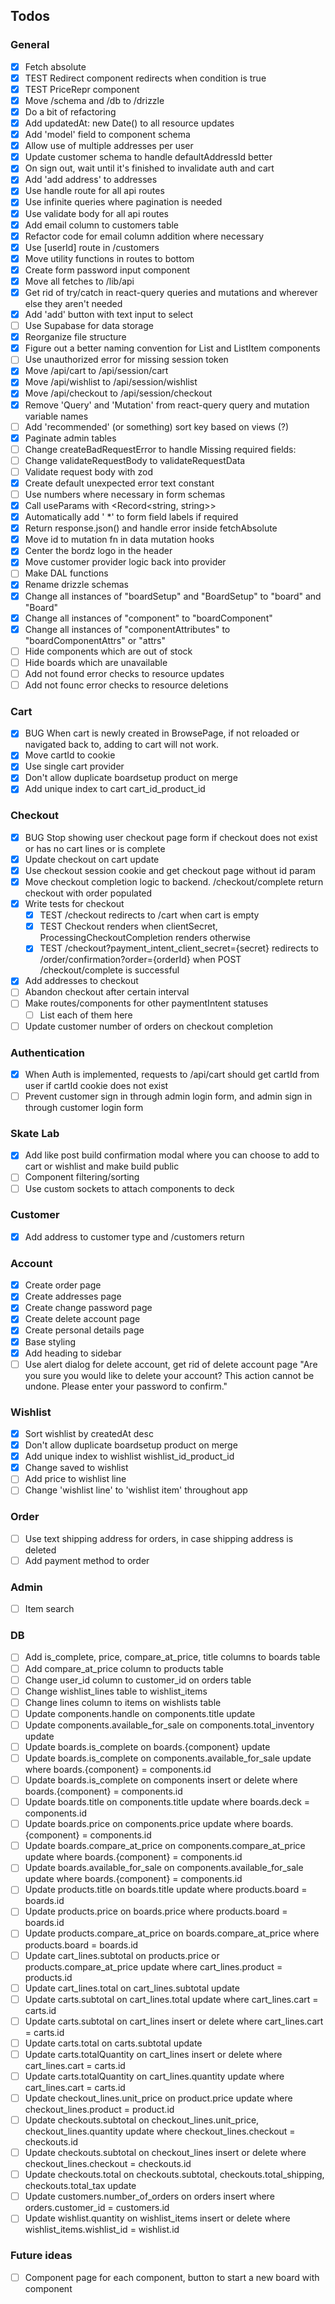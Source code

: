 ## Todos

### General

-   [x] Fetch absolute
-   [x] TEST Redirect component redirects when condition is true
-   [x] TEST PriceRepr component
-   [x] Move /schema and /db to /drizzle
-   [x] Do a bit of refactoring
-   [x] Add updatedAt: new Date() to all resource updates
-   [x] Add 'model' field to component schema
-   [x] Allow use of multiple addresses per user
-   [x] Update customer schema to handle defaultAddressId better
-   [x] On sign out, wait until it's finished to invalidate auth and cart
-   [x] Add 'add address' to addresses
-   [x] Use handle route for all api routes
-   [x] Use infinite queries where pagination is needed
-   [x] Use validate body for all api routes
-   [x] Add email column to customers table
-   [x] Refactor code for email column addition where necessary
-   [x] Use [userId] route in /customers
-   [x] Move utility functions in routes to bottom
-   [x] Create form password input component
-   [x] Move all fetches to /lib/api
-   [x] Get rid of try/catch in react-query queries and mutations and wherever else they aren't needed
-   [x] Add 'add' button with text input to select
-   [ ] Use Supabase for data storage
-   [x] Reorganize file structure
-   [x] Figure out a better naming convention for List and ListItem components
-   [ ] Use unauthorized error for missing session token
-   [x] Move /api/cart to /api/session/cart
-   [x] Move /api/wishlist to /api/session/wishlist
-   [x] Move /api/checkout to /api/session/checkout
-   [x] Remove 'Query' and 'Mutation' from react-query query and mutation variable names
-   [ ] Add 'recommended' (or something) sort key based on views (?)
-   [x] Paginate admin tables
-   [ ] Change createBadRequestError to handle Missing required fields:
-   [ ] Change validateRequestBody to validateRequestData
-   [ ] Validate request body with zod
-   [x] Create default unexpected error text constant
-   [ ] Use numbers where necessary in form schemas
-   [x] Call useParams with <Record<string, string>>
-   [x] Automatically add ' \*' to form field labels if required
-   [x] Return response.json() and handle error inside fetchAbsolute
-   [x] Move id to mutation fn in data mutation hooks
-   [x] Center the bordz logo in the header
-   [x] Move customer provider logic back into provider
-   [ ] Make DAL functions
-   [x] Rename drizzle schemas
-   [x] Change all instances of "boardSetup" and "BoardSetup" to "board" and "Board"
-   [x] Change all instances of "component" to "boardComponent"
-   [x] Change all instances of "componentAttributes" to "boardComponentAttrs" or "attrs"
-   [ ] Hide components which are out of stock
-   [ ] Hide boards which are unavailable
-   [ ] Add not found error checks to resource updates
-   [ ] Add not founc error checks to resource deletions

### Cart

-   [x] BUG When cart is newly created in BrowsePage, if not reloaded or navigated back to, adding to cart will not work.
-   [x] Move cartId to cookie
-   [x] Use single cart provider
-   [x] Don't allow duplicate boardsetup product on merge
-   [x] Add unique index to cart cart_id_product_id

### Checkout

-   [x] BUG Stop showing user checkout page form if checkout does not exist or has no cart lines or is complete
-   [x] Update checkout on cart update
-   [x] Use checkout session cookie and get checkout page without id param
-   [x] Move checkout completion logic to backend. /checkout/complete return checkout with order populated
-   [x] Write tests for checkout
    -   [x] TEST /checkout redirects to /cart when cart is empty
    -   [x] TEST Checkout renders when clientSecret, ProcessingCheckoutCompletion renders otherwise
    -   [x] TEST /checkout?payment_intent_client_secret={secret} redirects to /order/confirmation?order={orderId} when POST /checkout/complete is successful
-   [x] Add addresses to checkout
-   [ ] Abandon checkout after certain interval
-   [ ] Make routes/components for other paymentIntent statuses
    -   [ ] List each of them here
-   [ ] Update customer number of orders on checkout completion

### Authentication

-   [x] When Auth is implemented, requests to /api/cart should get cartId from user if cartId cookie does not exist
-   [ ] Prevent customer sign in through admin login form, and admin sign in through customer login form

### Skate Lab

-   [x] Add like post build confirmation modal where you can choose to add to cart or wishlist and make build public
-   [ ] Component filtering/sorting
-   [ ] Use custom sockets to attach components to deck

### Customer

-   [x] Add address to customer type and /customers return

### Account

-   [x] Create order page
-   [x] Create addresses page
-   [x] Create change password page
-   [x] Create delete account page
-   [x] Create personal details page
-   [x] Base styling
-   [x] Add heading to sidebar
-   [ ] Use alert dialog for delete account, get rid of delete account page "Are you sure you would like to delete your account? This action cannot be undone. Please enter your password to confirm."

### Wishlist

-   [x] Sort wishlist by createdAt desc
-   [x] Don't allow duplicate boardsetup product on merge
-   [x] Add unique index to wishlist wishlist_id_product_id
-   [x] Change saved to wishlist
-   [ ] Add price to wishlist line
-   [ ] Change 'wishlist line' to 'wishlist item' throughout app

### Order

-   [ ] Use text shipping address for orders, in case shipping address is deleted
-   [ ] Add payment method to order

### Admin

-   [ ] Item search

### DB

-   [ ] Add is_complete, price, compare_at_price, title columns to boards table
-   [ ] Add compare_at_price column to products table
-   [ ] Change user_id column to customer_id on orders table
-   [ ] Change wishlist_lines table to wishlist_items
-   [ ] Change lines column to items on wishlists table
-   [ ] Update components.handle on components.title update
-   [ ] Update components.available_for_sale on components.total_inventory update
-   [ ] Update boards.is_complete on boards.{component} update
-   [ ] Update boards.is_complete on components.available_for_sale update where boards.{component} = components.id
-   [ ] Update boards.is_complete on components insert or delete where boards.{component} = components.id
-   [ ] Update boards.title on components.title update where boards.deck = components.id
-   [ ] Update boards.price on components.price update where boards.{component} = components.id
-   [ ] Update boards.compare_at_price on components.compare_at_price update where boards.{component} = components.id
-   [ ] Update boards.available_for_sale on components.available_for_sale update where boards.{component} = components.id
-   [ ] Update products.title on boards.title update where products.board = boards.id
-   [ ] Update products.price on boards.price where products.board = boards.id
-   [ ] Update products.compare_at_price on boards.compare_at_price where products.board = boards.id
-   [ ] Update cart_lines.subtotal on products.price or products.compare_at_price update where cart_lines.product = products.id
-   [ ] Update cart_lines.total on cart_lines.subtotal update
-   [ ] Update carts.subtotal on cart_lines.total update where cart_lines.cart = carts.id
-   [ ] Update carts.subtotal on cart_lines insert or delete where cart_lines.cart = carts.id
-   [ ] Update carts.total on carts.subtotal update
-   [ ] Update carts.totalQuantity on cart_lines insert or delete where cart_lines.cart = carts.id
-   [ ] Update carts.totalQuantity on cart_lines.quantity update where cart_lines.cart = carts.id
-   [ ] Update checkout_lines.unit_price on product.price update where checkout_lines.product = product.id
-   [ ] Update checkouts.subtotal on checkout_lines.unit_price, checkout_lines.quantity update where checkout_lines.checkout = checkouts.id
-   [ ] Update checkouts.subtotal on checkout_lines insert or delete where checkout_lines.checkout = checkouts.id
-   [ ] Update checkouts.total on checkouts.subtotal, checkouts.total_shipping, checkouts.total_tax update
-   [ ] Update customers.number_of_orders on orders insert where orders.customer_id = customers.id
-   [ ] Update wishlist.quantity on wishlist_items insert or delete where wishlist_items.wishlist_id = wishlist.id

### Future ideas

-   [ ] Component page for each component, button to start a new board with component
